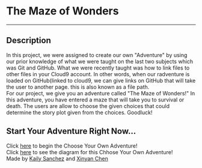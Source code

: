 # The Maze of Wonders  

---

## Description  
In this project, we were assigned to create our own "Adventure" by using our prior knowledge of what we were taught on the last two subjects which was Git and GitHub. What we were recently taught was how to link files to other files in your Cloud9 account. In other words, when our radventure is loaded on GitHub(linked to cloud9,  we can give links on GitHub that will take the user to another page. this is also known as a file path.  
For our project, we give you an adventure called "The Maze of Wonders!" In this adventure, you have entered a maze that will take you to survival or death. The users are allow to choose the given choices that could determine the story plot given from the choices. Goodluck!

## Start Your Adventure Right Now...
Click [here](beginning/intro.md) to begin the Choose Your Own Adventure!  
Click [here](https://docs.google.com/drawings/d/1yUYPAdrK-mpxlmt1x7po5PGDkqoWQ5B_b4Lf5x2nZZw/edit) to see the diagram for this Chhose Your Own Adventure!  
Made by [Kaily Sanchez](https://github.com/kailys6690) and [Xinyan Chen](https://github.com/xinyanc3694)  